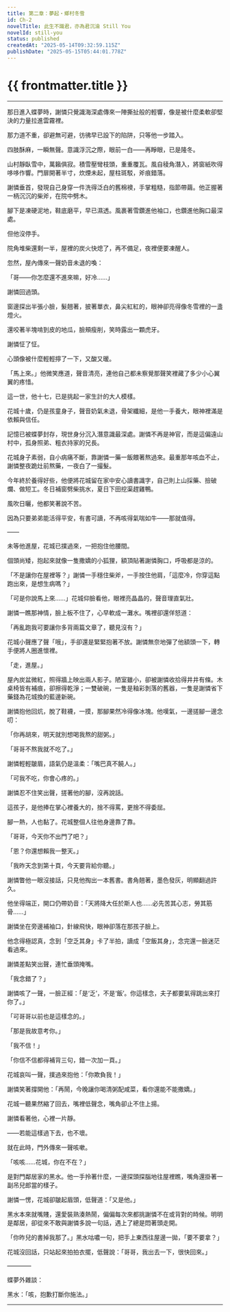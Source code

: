 ```yaml
---
title: 第二章：夢起・鄉村冬雪
id: Ch-2
novelTitle: 此生不識君，亦為君沉淪 Still You
novelId: still-you
status: published
createdAt: "2025-05-14T09:32:59.115Z"
publishDate: "2025-05-15T05:44:01.778Z"
---
```


# {{ frontmatter.title }}

<script setup>
import { useData } from 'vitepress'
const { frontmatter } = useData()
// 如果需要 withBase，可以取消註解下一行
// import { withBase } from 'vitepress'
</script>

---

那日進入蝶夢時，謝憐只覺識海深處傳來一陣撕扯般的輕響，像是被什麼柔軟卻堅決的力量拉進雲霧裡。

那力道不重，卻避無可避，彷彿早已設下的陷阱，只等他一步踏入。

四肢酥麻，一瞬無聲。意識浮沉之際，眼前一白——再睜眼，已是隆冬。

山村靜臥雪中，萬籟俱寂。積雪壓彎枝頭，重重覆瓦。風自稜角潛入，將窗紙吹得哆哆作響。門扉開著半寸，炊煙未起，屋柱斑駁，斧痕錯落。

謝憐垂首，發現自己身穿一件洗得泛白的舊棉襖，手掌粗糙，指節帶繭。他正握著一柄沉沉的柴斧，在院中劈木。

腳下是凍硬泥地，鞋底磨平，早已濕透。風裹著雪鑽進他袖口，也鑽進他胸口最深處。

但他沒停手。

院角堆柴還剩一半，屋裡的炭火快熄了，再不備足，夜裡便要凍醒人。

忽然，屋內傳來一聲奶音未退的喚：

「哥——你怎麼還不進來嘛，好冷……」

謝憐回過頭。

窗邊探出半張小臉，髮翹著，披著單衣，鼻尖紅紅的，眼神卻亮得像冬雪裡的一盞燈火。

還咬著半塊啃到皮的地瓜，臉頰瘦削，笑時露出一顆虎牙。

謝憐怔了怔。

心頭像被什麼輕輕擰了一下，又酸又暖。

「馬上來。」他微笑應道，聲音清亮，連他自己都未察覺那聲笑裡藏了多少小心翼翼的疼惜。

這一世，他十七，已是挑起一家生計的大人模樣。

花城十歲，仍是孩童身子，聲音奶氣未退，骨架纖細，是他一手養大，眼神裡滿是依賴與信任。

記憶已被蝶夢封存，現世身分沉入潛意識最深處。謝憐不再是神官，而是這偏遠山村中，孤身照弟、粗衣持家的兄長。

花城身子素弱，自小病痛不斷，靠謝憐一藥一飯餵著熬過來。最重那年咳血不止，謝憐整夜跪灶前熬藥，一夜白了一撮髮。

今年終於養得好些，他便將花城留在家中安心讀書識字，自己則上山採藥、撿破爛、做短工。冬日補窗劈柴挑水，夏日下田挖渠趕雞鴨。

風吹日曬，他都笑著說不苦。

因為只要弟弟能活得平安，有書可讀，不再咳得氣喘如牛——那就值得。

——

未等他進屋，花城已撲過來，一把抱住他腰間。

個頭尚矮，抱起來就像一隻撒嬌的小狐狸，額頂貼著謝憐胸口，呼吸都是涼的。

「不是讓你在屋裡等？」謝憐一手穩住柴斧，一手按住他肩，「這麼冷，你穿這點跑出來，是想生病嗎？」

「可是你說馬上來……」花城仰臉看他，眼裡亮晶晶的，聲音理直氣壯。

謝憐一瞧那神情，臉上板不住了，心早軟成一灘水。嘴裡卻還佯怒道：

「再亂跑我可要讓你多背兩篇文章了，聽見沒有？」

花城小聲應了聲「哦」，手卻還是緊緊抱著不放。謝憐無奈地彈了他額頭一下，轉手便將人圈進懷裡。

「走，進屋。」

屋內炭盆微紅，照得牆上映出兩人影子。陋室雖小，卻被謝憐收拾得井井有條。木桌椅皆有補痕，卻擦得乾淨；一雙破碗，一隻是釉彩剝落的舊器，一隻是謝憐省下藥錢為花城換的藍邊新碗。

謝憐抱他回炕，脫了鞋襪，一摸，那腳果然冷得像冰塊。他嘆氣，一邊搓腳一邊念叨：

「你再胡來，明天就別想喝我熬的甜粥。」

「哥哥不熬我就不吃了。」

謝憐輕輕皺眉，語氣仍是溫柔：「嘴巴真不饒人。」

「可我不吃，你會心疼的。」

謝憐忍不住笑出聲，搓著他的腳，沒再說話。

這孩子，是他捧在掌心裡養大的，捨不得罵，更捨不得委屈。

腳一熱，人也黏了。花城整個人往他身邊靠了靠。

「哥哥，今天你不出門了吧？」

「恩？你還想賴我一整天。」

「我昨天念到第十頁，今天要背給你聽。」

謝憐瞥他一眼沒接話，只見他掏出一本舊書。書角翹著，墨色發灰，明顯翻過許久。

他坐得端正，開口仍帶奶音：「天將降大任於斯人也……必先苦其心志，勞其筋骨……」

謝憐坐在旁邊補袖口，針線飛快，眼神卻落在那孩子臉上。

他念得極認真，念到「空乏其身」卡了半拍，讀成「空飯其身」，念完還一臉迷茫看過來。

謝憐差點笑出聲，連忙垂頭掩嘴。

「我念錯了？」

謝憐咳了一聲，一臉正經：「是‘乏’，不是‘飯’。你這樣念，夫子都要氣得跳出來打你了。」

「可哥哥以前也是這樣念的。」

「那是我故意考你。」

「我不信！」

「你信不信都得補背三句，錯一次加一頁。」

花城哀叫一聲，撲過來抱他：「你欺負我！」

謝憐笑著撐開他：「再鬧，今晚讓你喝清粥配咸菜，看你還能不能撒嬌。」

花城一聽果然縮了回去，嘴裡低聲念，嘴角卻止不住上揚。

謝憐看著他，心裡一片靜。

——若能這樣過下去，也不壞。

就在此時，門外傳來一聲咳嗽。

「咳咳……花城，你在不在？」

是對門鄰居家的黑水。他一手拎著什麼，一邊探頭探腦地往屋裡瞧，嘴角還掛著一副吊兒郎當的樣子。

謝憐一愣，花城卻皺起眉頭，低聲道：「又是他。」

黑水本來就嘴賤，還愛裝熟湊熱鬧，偏偏每次來都挑謝憐不在或背對的時候。明明是鄰居，卻從來不敢與謝憐多說一句話，遇上了總是悶著頭走開。

「你昨兒的書掉我那了。」黑水咕噥一句，把手上東西往屋邊一拋，「要不要拿？」

花城沒回話，只站起來拍拍衣擺，低聲說：「哥哥，我出去一下，很快回來。」

————

蝶夢外雜談：

黑水：「咳，抱歉打斷你施法。」

---
